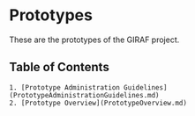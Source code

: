 # Prototypes

These are the prototypes of the GIRAF project.

## Table of Contents

    1. [Prototype Administration Guidelines](PrototypeAdministrationGuidelines.md)
    2. [Prototype Overview](PrototypeOverview.md)
